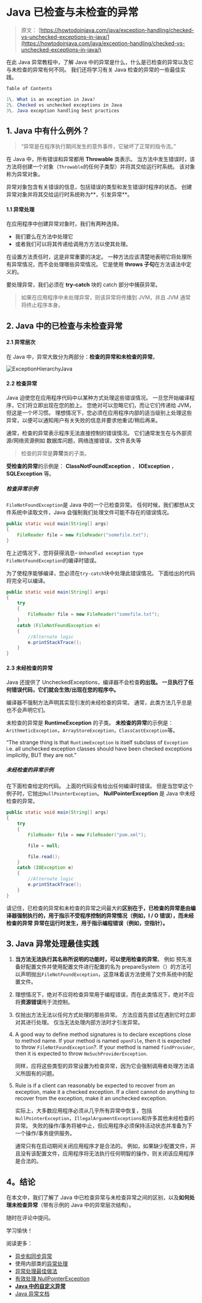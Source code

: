 # Java 已检查与未检查的异常

> 原文： [https://howtodoinjava.com/java/exception-handling/checked-vs-unchecked-exceptions-in-java/](https://howtodoinjava.com/java/exception-handling/checked-vs-unchecked-exceptions-in-java/)

在此 Java 异常教程中，了解 Java 中的异常是什么，什么是已检查的异常以及它与未检查的异常有何不同。 我们还将学习有关 Java 检查的异常的一些最佳实践。

```java
Table of Contents

1\. What is an exception in Java?
2\. Checked vs unchecked exceptions in Java
3\. Java exception handling best practices
```

## 1\. Java 中有什么例外？

> “异常是在程序执行期间发生的意外事件，它破坏了正常的指令流。”

在 Java 中，所有错误和异常都用 **Throwable** 类表示。 当方法中发生错误时，该方法将创建一个对象（`Throwable`的任何子类型）并将其交给运行时系统。 该对象称为异常对象。

异常对象包含有关错误的信息，包括错误的类型和发生错误时程序的状态。 创建异常对象并将其交给运行时系统称为**，引发异常**。

#### 1.1 异常处理

在应用程序中创建异常对象时，我们有两种选择。

*   我们要么在方法中处理它
*   或者我们可以将其传递给调用方方法以使其处理。

在设置方法责任时，这是非常重要的决定。 一种方法应该清楚地表明它将处理所有异常情况，而不会处理哪些异常情况。 它是使用 **throws 子句**在方法语法中定义的。

要处理异常，我们必须在 **try-catch** 块的 catch 部分中捕获异常。

> 如果在应用程序中未处理异常，则该异常将传播到 JVM，并且 JVM 通常将终止程序本身。

## 2\. Java 中的已检查与未检查异常

#### 2.1 异常层次

在 Java 中，异常大致分为两部分：**检查的异常和未检查的异常**。

![ExceptionHierarchyJava](img/4f3a7dac43b1535164c3d51fa62be0b0.png)

#### 2.2 检查异常

Java 迫使您在应用程序代码中以某种方式处理这些错误情况。 一旦您开始编译程序，它们将立即出现在您的脸上。 您绝对可以忽略它们，而让它们传递给 JVM，但这是一个坏习惯。 理想情况下，您必须在应用程序内部的适当级别上处理这些异常，以便可以通知用户有关失败的信息并要求他重试/稍后再来。

通常，检查的异常表示程序无法直接控制的错误情况。 它们通常发生在与外部资源/网络资源例如 数据库问题，网络连接错误，文件丢失等

> 检查的异常是**异常**类的子类。

**受检查的异常**的示例是： **ClassNotFoundException** ， **IOException** ， **SQLException** 等。

##### 检查异常示例

`FileNotFoundException`是 Java 中的一个已检查异常。 任何时候，我们都想从文件系统中读取文件，Java 会强制我们处理文件可能不存在的错误情况。

```java
public static void main(String[] args) 
{
    FileReader file = new FileReader("somefile.txt");
}

```

在上述情况下，您将获得消息– `Unhandled exception type FileNotFoundException`的编译时错误。

为了使程序能够编译，您必须在`try-catch`块中处理此错误情况。 下面给出的代码将完全可以编译。

```java
public static void main(String[] args) 
{
    try 
    {
		FileReader file = new FileReader("somefile.txt");
	} 
    catch (FileNotFoundException e) 
    {
    	//Alternate logic
		e.printStackTrace();
	}
}

```

#### 2.3 未经检查的异常

Java 还提供了 UncheckedExceptions，编译器不会检查**的出现。 一旦执行了任何错误代码，它们就会生效/出现在您的程序中。**

编译器不强制方法声明其实现引发的未经检查的异常。 通常，此类方法几乎总是也不会声明它们。

未检查的异常是 **RuntimeException** 的子类。 **未检查的异常**的示例是：`ArithmeticException`，`ArrayStoreException`，`ClassCastException`等。

“The strange thing is that `RuntimeException` is itself subclass of `Exception` i.e. all unchecked exception classes should have been checked exceptions implicitly, BUT they are not.”

##### 未经检查的异常示例

在下面检查给定的代码。 上面的代码没有给出任何编译时错误。 但是当您举这个例子时，它抛出`NullPointerException`。 **NullPointerException** 是 Java 中未经检查的异常。

```java
public static void main(String[] args) 
{
    try 
    {
		FileReader file = new FileReader("pom.xml");

		file = null;

		file.read();
	} 
    catch (IOException e) 
    {
    	//Alternate logic
		e.printStackTrace();
	}
}

```

请记住，已检查的异常和未检查的异常之间最大的**区别在于，已检查的异常是由编译器强制执行的，用于指示不受程序控制的异常情况（例如，I / O 错误），而未经检查的异常 异常在运行时发生，用于指示编程错误（例如，空指针）。**

## 3\. Java 异常处理最佳实践

1.  **当方法无法执行其名称所说明的功能时，可以使用检查的异常**。 例如 预先准备好配置文件并使用配置文件进行配置的名为 prepareSystem（）的方法可以声明抛出`FileNotFoundException`，这意味着该方法使用了文件系统中的配置文件。
2.  理想情况下，绝对不应将检查异常用于编程错误，而在此类情况下，绝对不应将**资源错误**用于流控制。
3.  仅抛出方法无法以任何方式处理的那些异常。 方法应首先尝试在遇到它时立即对其进行处理。 仅当无法处理内部方法时才引发异常。
4.  A good way to define method signatures is to declare exceptions close to method name. If your method is named `openFile`, then it is expected to throw `FileNotFoundException`?. If your method is named `findProvider`, then it is expected to throw `NoSuchProviderException`.

    同样，应将这些类型的异常设置为检查异常，因为它会强制调用者处理方法语义所固有的问题。

5.  Rule is if a client can reasonably be expected to recover from an exception, make it a checked exception. If a client cannot do anything to recover from the exception, make it an unchecked exception.

    实际上，大多数应用程序必须从几乎所有异常中恢复，包括`NullPointerException`，`IllegalArgumentExceptions`和许多其他未经检查的异常。 失败的操作/事务将被中止，但应用程序必须保持活动状态并准备为下一个操作/事务提供服务。

    通常只有在启动期间关闭应用程序才是合法的。 例如，如果缺少配置文件，并且没有该配置文件，应用程序将无法执行任何明智的操作，则关闭该应用程序是合法的。

## 4。结论

在本文中，我们了解了 Java 中已检查异常与未检查异常之间的区别，以及**如何处理未检查异常**（带有示例的 Java 中的异常层次结构）。

随时在评论中提问。

学习愉快！

阅读更多：

*   [异步和同步异常](//howtodoinjava.com/java/exception-handling/asynchronous-and-synchronous-exceptions-in-java/ "Asynchronous and synchronous exceptions in java")
*   使用内部类的[异常处理](//howtodoinjava.com/best-practices/best-practices-for-for-exception-handling/ "Best practices for Exception handling")
*   [异常处理最佳做法](//howtodoinjava.com/best-practices/java-exception-handling-best-practices/ "Java exception handling best practices")
*   [有效处理 NullPointerException](//howtodoinjava.com/java/exception-handling/how-to-effectively-handle-nullpointerexception-in-java/ "How to effectively handle NullPointerException in java")
*   [**Java 中的自定义异常**](//howtodoinjava.com/best-practices/best-practices-for-for-exception-handling/ "Best practices for Exception handling")
*   [Java 异常文档](https://docs.oracle.com/javase/tutorial/essential/exceptions/runtime.html)